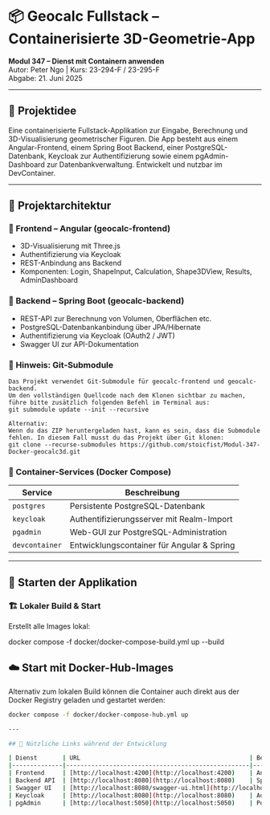 # 📦 Geocalc Fullstack – Containerisierte 3D-Geometrie-App

**Modul 347 – Dienst mit Containern anwenden**  
Autor: Peter Ngo | Kurs: 23-294-F / 23-295-F  
Abgabe: 21. Juni 2025

---

## 🧠 Projektidee

Eine containerisierte Fullstack-Applikation zur Eingabe, Berechnung und 3D-Visualisierung geometrischer Figuren. Die App besteht aus einem Angular-Frontend, einem Spring Boot Backend, einer PostgreSQL-Datenbank, Keycloak zur Authentifizierung sowie einem pgAdmin-Dashboard zur Datenbankverwaltung. Entwickelt und nutzbar im DevContainer.

---

## 🧩 Projektarchitektur

### 🔷 Frontend – Angular (geocalc-frontend)
- 3D-Visualisierung mit Three.js
- Authentifizierung via Keycloak
- REST-Anbindung ans Backend
- Komponenten: Login, ShapeInput, Calculation, Shape3DView, Results, AdminDashboard

### 🔶 Backend – Spring Boot (geocalc-backend)
- REST-API zur Berechnung von Volumen, Oberflächen etc.
- PostgreSQL-Datenbankanbindung über JPA/Hibernate
- Authentifizierung via Keycloak (OAuth2 / JWT)
- Swagger UI zur API-Dokumentation

### 📁 Hinweis: Git-Submodule

    Das Projekt verwendet Git-Submodule für geocalc-frontend und geocalc-backend.
    Um den vollständigen Quellcode nach dem Klonen sichtbar zu machen, führe bitte zusätzlich folgenden Befehl im Terminal aus:
    git submodule update --init --recursive

    Alternativ:
    Wenn du das ZIP heruntergeladen hast, kann es sein, dass die Submodule fehlen. In diesem Fall musst du das Projekt über Git klonen:
    git clone --recurse-submodules https://github.com/stoicfist/Modul-347-Docker-geocalc3d.git


    

### 🧱 Container-Services (Docker Compose)
| Service       | Beschreibung                                     |
|---------------|--------------------------------------------------|
| `postgres`    | Persistente PostgreSQL-Datenbank                 |
| `keycloak`    | Authentifizierungsserver mit Realm-Import        |
| `pgadmin`     | Web-GUI zur PostgreSQL-Administration            |
| `devcontainer`| Entwicklungscontainer für Angular & Spring       |

---

## 🚀 Starten der Applikation

### 🏗️ Lokaler Build & Start
Erstellt alle Images lokal:

docker compose -f docker/docker-compose-build.yml up --build


## ☁️ Start mit Docker-Hub-Images

Alternativ zum lokalen Build können die Container auch direkt aus der Docker Registry geladen und gestartet werden:

```bash
docker compose -f docker/docker-compose-hub.yml up

---

## 🔗 Nützliche Links während der Entwicklung

| Dienst       | URL                                               | Beschreibung                            |
|--------------|---------------------------------------------------|-----------------------------------------|
| Frontend     | [http://localhost:4200](http://localhost:4200)    | Angular App Startseite                  |
| Backend API  | [http://localhost:8080](http://localhost:8080)    | Spring Boot Backend                     |
| Swagger UI   | [http://localhost:8080/swagger-ui.html](http://localhost:8080/swagger-ui.html) | API Dokumentation / Testing             |
| Keycloak     | [http://localhost:8080](http://localhost:8080)    | Admin Console Login (Realm: `geocalc`)  |
| pgAdmin      | [http://localhost:5050](http://localhost:5050)    | PostgreSQL Verwaltung                   |
